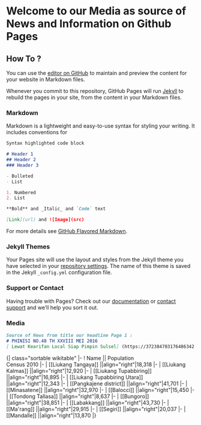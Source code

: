 # Welcome to our Media as source of News and Information on Github Pages
## How To ?

You can use the [editor on GitHub](https://github.com/pusatdata/media/edit/master/README.md) to maintain and preview the content for your website in Markdown files.

Whenever you commit to this repository, GitHub Pages will run [Jekyll](https://jekyllrb.com/) to rebuild the pages in your site, from the content in your Markdown files.

### Markdown

Markdown is a lightweight and easy-to-use syntax for styling your writing. It includes conventions for

```markdown
Syntax highlighted code block

# Header 1
## Header 2
### Header 3

- Bulleted
- List

1. Numbered
2. List

**Bold** and _Italic_ and `Code` text

[Link](url) and ![Image](src)
```

For more details see [GitHub Flavored Markdown](https://guides.github.com/features/mastering-markdown/).

### Jekyll Themes

Your Pages site will use the layout and styles from the Jekyll theme you have selected in your [repository settings](https://github.com/pusatdata/media/settings). The name of this theme is saved in the Jekyll `_config.yml` configuration file.

### Support or Contact

Having trouble with Pages? Check out our [documentation](https://help.github.com/categories/github-pages-basics/) or [contact support](https://github.com/contact) and we’ll help you sort it out.

### Media
```markdown
Source of News from title our headline Page 1 : 
# PHINISI NO.48 TH XXVIII MEI 2016
[ Lewat Kearifan Local Siap Pimpin Sulsel] (https://372384703176486342.weebly.com/)
```

<ref>
{| class="sortable wikitable"
|-
! Name  || Population<br>Census 2010
|-
| [[Liukang Tangaya]] ||align="right"|18,318
|-
| [[Liukang Kalmas]] ||align="right"|12,920
|-
| [[Liukang Tupabbiring]] ||align="right"|16,895
|-
| [[Liukang Tupabbiring Utara]] ||align="right"|12,343
|-
| [[Pangkajene district]] ||align="right"|41,701 
|-
| [[Minasatene]] ||align="right"|32,970 
|-
| [[Balocci]] ||align="right"|15,450
|-
| [[Tondong Tallasa]] ||align="right"|8,637
|-
| [[Bungoro]] ||align="right"|38,851
|-
| [[Labakkang]] ||align="right"|43,730
|-
| [[Ma'rang]] ||align="right"|29,915
|-
| [[Segiri]] ||align="right"|20,037
|-
| [[Mandalle]] ||align="right"|13,870
|}
</ref>
